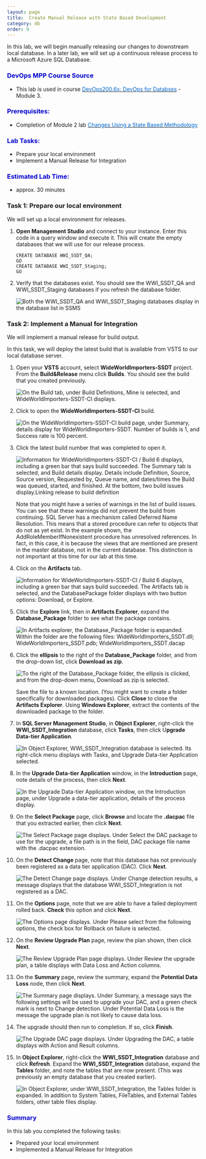 ```yaml
---
layout: page
title:  Create Manual Release with State Based Development
category: db
order: 9
---
```


In this lab, we will begin manually releasing our changes to downstream local database. In a later lab, we will set up a continuous release process to a Microsoft Azure SQL Database.

<h3><span style="color: #0000CD;">DevOps MPP Course Source </span></h3>

- This lab is used in course <a href="https://www.edx.org/course/devops-databases-microsoft-devops200-6x-0" target="_blank"><span style="color: #0066cc;" color="#0066cc">DevOps200.6x: DevOps for Databses</span></a> - Module 3.



<h3><span style="color: #0000CD;">Prerequisites:</span></h3>

- Completion of Module 2 lab <a href="http://microsoft.github.io/PartsUnlimited/db/200.6x-Database-StateBasedChanges.html" target="_blank"><span style="color: #0066cc;" color="#0066cc">Changes Using a State Based Methodology </span></a>

<h3><span style="color: #0000CD;">Lab Tasks: </span></h3>



- Prepare your local environment
- Implement a Manual Release for Integration



<h3><span style="color: #0000CD;">Estimated Lab Time:</span></h3>

- approx. 30 minutes  




### Task 1: Prepare our local environment

We will set up a local environment for releases.

1. **Open Management Studio** and connect to your instance. Enter this code in a query window and execute it. This will create the empty databases that we will use for our release process.

    ```
    CREATE DATABASE WWI_SSDT_QA;
    GO
    CREATE DATABASE WWI_SSDT_Staging;
    GO
    ```
2. Verify that the databases exist. You should see the WWI_SSDT_QA and WWI_SSDT_Staging databases if you refresh the database folder.

    ![Both the WWI_SSDT_QA and WWI_SSDT_Staging databases display in the database list in SSMS](../assets/manualreleasestatebased-jan2018\Lab3.1_Image1.jpg)


### Task 2: Implement a Manual for Integration

We will implement a manual release for build output.

In this task, we will deploy the latest build that is available from VSTS to our local database server.

1. Open your **VSTS** account, select **WideWorldImporters-SSDT** project. From the **Build&Release** menu click **Builds**. You should see the build that you created previously.

    ![On the Build tab, under Build Definitions, Mine is selected, and WideWorldImporters-SSDT-CI displays.](../assets/manualreleasestatebased-jan2018\Lab3.1_Image2.jpg)

2. Click to open the **WideWorldImporters-SSDT-CI** build.

    ![On the WideWorldImporters-SSDT-CI build page, under Summary, details display for WideWorldImporters-SSDT. Number of builds is 1, and Success rate is 100 percent.](../assets/manualreleasestatebased-jan2018\Lab3.1_Image3.jpg)

3. Click the latest build number that was completed to open it.

    ![Information for WideWorldImporters-SSDT-CI / Build 6  displays, including a green bar that says build succeeded. The Summary tab is selected, and Build details display. Details include Definition, Source, Source version, Requested by, Queue name, and dates/times the Build was queued, started, and finished. At the bottom, two build issues display.Linking release to build definition](../assets/manualreleasestatebased-jan2018\Lab3.1_Image4.jpg)

    Note that you might have a series of warnings in the list of build issues. You can see that these warnings did not prevent the build from continuing. SQL Server has a mechanism called Deferred Name Resolution. This means that a stored procedure can refer to objects that do not as yet exist. In the example shown, the AddRoleMemberIfNonexistent procedure has unresolved references. In fact, in this case, it is because the views that are mentioned are present in the master database, not in the current database. This distinction is not important at this time for our lab at this time. 

4. Click on the **Artifacts** tab.

    ![Information for WideWorldImporters-SSDT-CI / Build 6  displays, including a green bar that says build succeeded. The Artifacts tab is selected, and the DatabasePackage folder displays with two button options: Download, or Explore.](../assets/manualreleasestatebased-jan2018\Lab3.1_Image5.jpg)

5. Click the **Explore** link, then in **Artifacts Explorer**, expand the **Database_Package** folder to see what the package contains.

    ![In Artifacts explorer, the Database_Package folder is expanded. Within the folder are the following files: WideWorldImporters_SSDT.dll; WideWorldImporters_SSDT.pdb; WideWorldImporters_SSDT.dacap](../assets/manualreleasestatebased-jan2018\Lab3.1_Image6.jpg)

6. Click the **ellipsis** to the right of the **Database_Package** folder, and from the drop-down list, click **Download as zip**. 

    ![To the right of the Database_Package folder, the ellipsis is clicked, and from the drop-down menu, Download as zip is selected.](../assets/manualreleasestatebased-jan2018\Lab3.1_Image7.jpg)

    Save the file to a known location. (You might want to create a folder specifically for downloaded packages). Click **Close** to close the **Artifacts Explorer**. Using **Windows Explorer**, extract the contents of the downloaded package to the folder.

7. In **SQL Server Management Studio**, in **Object Explorer**, right-click the **WWI_SSDT_Integration** database, click **Tasks**, then click U**pgrade Data-tier Application**.

    ![In Object Explorer, WWI_SSDT_Integration database is selected. Its right-click menu displays with Tasks, and Upgrade Data-tier Application selected.](../assets/manualreleasestatebased-jan2018\Lab3.1_Image8.jpg)

8. In the **Upgrade Data-tier Application** window, in the **Introduction** page, note details of the process, then click **Next**.

    ![In the Upgrade Data-tier Application window, on the Introduction page, under Upgrade a data-tier application, details of the process display.](../assets/manualreleasestatebased-jan2018\Lab3.1_Image9.jpg)

9. On the **Select Package** page, click **Browse** and locate the **.dacpac** file that you extracted earlier, then click **Next**.

    ![The Select Package page displays. Under Select the DAC package to use for the upgrade, a file path is in the  field, DAC package file name with the .dacpac extension.](../assets/manualreleasestatebased-jan2018\Lab3.1_Image10.jpg)

10. On the **Detect Change** page, note that this database has not previously been registered as a data tier application (DAC). Click **Next**.

    ![The Detect Change page displays. Under Change detection results, a message displays that the database WWI_SSDT_Integration is not registered as a DAC.](../assets/manualreleasestatebased-jan2018\Lab3.1_Image11.jpg)

11. On the **Options** page, note that we are able to have a failed deployment rolled back. **Check** this option and click **Next**.

    ![The Options page displays. Under Please select from the following options, the check box for Rollback on failure is selected.](../assets/manualreleasestatebased-jan2018\Lab3.1_Image12.jpg)

12. On the **Review Upgrade Plan** page, review the plan shown, then click **Next**.

    ![The Review Upgrade Plan page displays. Under Review the upgrade plan, a table displays with Data Loss and Action columns.](../assets/manualreleasestatebased-jan2018\Lab3.1_Image13.jpg)

13. On the **Summary** page, review the summary, expand the **Potential Data Loss** node, then click **Next**.

    ![The Summary page displays. Under Summary, a message says the following settings will be used to upgrade your DAC, and a green check mark is next to Change detection. Under Potential Data Loss is the message the upgrade plan is not likely to cause data loss.](../assets/manualreleasestatebased-jan2018\Lab3.1_Image14.jpg)

14. The upgrade should then run to completion. If so, click **Finish**.

    ![The Upgrade DAC page displays. Under Upgrading the DAC, a table displays with Action and Result columns.](../assets/manualreleasestatebased-jan2018\Lab3.1_Image15.jpg)

15. In **Object Explorer**, right-click the **WWI_SSDT_Integration** database and click **Refresh**. Expand the **WWI_SSDT_Integration** database, expand the **Tables** folder, and note the tables that are now present. (This was previously an empty database that you created earlier).

    ![In Object Explorer, under WWI_SSDT_Integration, the Tables folder is expanded. In addition to System Tables, FileTables, and External Tables folders, other table files display.](../assets/manualreleasestatebased-jan2018\Lab3.1_Image16.jpg)


<h3><span style="color: #0000CD;"> Summary</span></h3>

In this lab you completed the following tasks:
- Prepared your local environment
- Implemented a Manual Release for Integration
